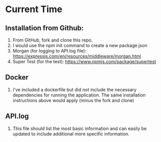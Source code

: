 # Current Time

## Installation from Github:
1. From GitHub, fork and clone this repo. 
1. I would use the npm init command to create a new package.json 
1. Morgan (for logging to API.log file): https://expressjs.com/en/resources/middleware/morgan.html
1. Super Test (for the test): https://www.npmjs.com/package/supertest

## Docker
1. I've included a dockerfile but did not include the necessary dependencies for running the application. The same installation instructions above would apply (minus the fork and clone)

## API.log
1. This file should list the most basic information and can easily be updated to include additional more specific information. 

